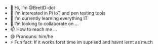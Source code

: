 - 👋 Hi, I’m @BrettD-dot
- 👀 I’m interested in Pi IoT and pen testing tools
- 🌱 I’m currently learning everything IT
- 💞️ I’m looking to collaborate on ...
- 📫 How to reach me ...
- 😄 Pronouns: him/he
- ⚡ Fun fact: If it works forst time im suprised and havnt lernt as much

<!---
BrettD-dot/BrettD-dot is a ✨ special ✨ repository because its `README.md` (this file) appears on your GitHub profile.
You can click the Preview link to take a look at your changes.
--->

